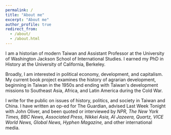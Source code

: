 ```yaml
---
permalink: /
title: "About me"
excerpt: "About me"
author_profile: true
redirect_from: 
  - /about/
  - /about.html
---
```



I am a historian of modern Taiwan and Assistant Professor at the University of Washington Jackson School of International Studies. I earned my PhD in History at the University of California, Berkeley.

Broadly, I am interested in political economy, development, and capitalism. My current book project examines the history of agrarian development, beginning in Taiwan in the 1950s and ending with Taiwan's development missions to Southeast Asia, Africa, and Latin America during the Cold War.

I write for the public on issues of history, politics, and society in Taiwan and China. I have written an op-ed for The Guardian, advised Last Week Tonight with John Oliver, and been quoted or interviewed by *NPR, The New York Times, BBC News, Associated Press, Nikkei Asia, Al Jazeera, Quartz, VICE World News, Global News, Hyphen Magazine,* and other international media.
